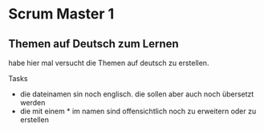 # Scrum Master 1
## Themen auf Deutsch zum Lernen
habe hier mal versucht die Themen auf deutsch zu erstellen.

Tasks
- die dateinamen sin noch englisch. die sollen aber auch noch übersetzt werden
- die mit einem * im namen sind offensichtlich noch zu erweitern oder zu erstellen

